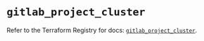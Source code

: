 # `gitlab_project_cluster`

Refer to the Terraform Registry for docs: [`gitlab_project_cluster`](https://registry.terraform.io/providers/gitlabhq/gitlab/17.3.1/docs/resources/project_cluster).
